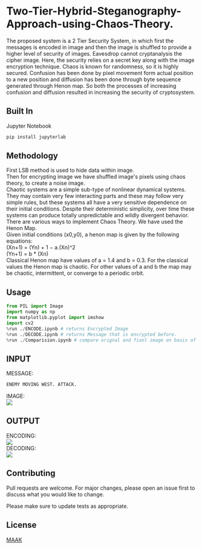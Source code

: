 # Two-Tier-Hybrid-Steganography-Approach-using-Chaos-Theory.

The proposed system is a 2 Tier Security System, in which first the messages is encoded in image and then the image is shuffled to provide a higher level of security of images. Eavesdrop cannot cryptanalysis the cipher image. Here, the security relies on a secret key along with the image encryption technique. Chaos is known for randomness, so it is highly secured. Confusion has been done by pixel movement form actual position to a new position and diffusion has been done through byte sequence generated through Henon map. So both the processes of increasing confusion and diffusion resulted in increasing the security of cryptosystem.

## Built In 

Jupyter Notebook



```bash
pip install jupyterlab
```

## Methodology  
First LSB method is used to hide data within image.  
Then for encrypting image we have shuffled image's pixels using chaos theory, to create a noise image.  
Chaotic systems are a simple sub-type of nonlinear dynamical systems. They may contain very few interacting parts and these may follow very simple rules, but these systems all have a very sensitive dependence on their initial conditions. Despite their deterministic simplicity, over time these systems can produce totally unpredictable and wildly divergent behavior.  
There are various ways to implement Chaos Theory. We have used the Henon Map.  
Given initial conditions (x0,y0), a henon map is given by the following equations:  
(Xn+1) = (Yn) + 1 − a.(Xn)^2  
(Yn+1) = b * (Xn)  
Classical Henon map have values of a = 1.4 and b = 0.3. For the classical values the Henon map is chaotic. For other values of a and b the map may be chaotic, intermittent, or converge to a periodic orbit.
## Usage

```python
from PIL import Image
import numpy as np
from matplotlib.pyplot import imshow
import cv2
%run ./ENCODE.ipynb # returns Encrypted Image
%run ./DECODE.ipynb # returns Message that is encrypted before.
%run ./Comparision.ipynb # compare orignal and fianl image on basis of pixel intensity.

```
## INPUT

MESSAGE:

```bash
ENEMY MOVING WEST. ATTACK.
```
IMAGE:    
![](https://github.com/MayankShekhar-MrMaaK/Two-Tier-Hybrid-Steganography-Approach-using-Chaos-Theory./blob/master/exc.png)    

## OUTPUT

ENCODING:    
![](https://github.com/MayankShekhar-MrMaaK/Two-Tier-Hybrid-Steganography-Approach-using-Chaos-Theory./blob/master/crenc.png)  
DECODING:    
![](https://github.com/MayankShekhar-MrMaaK/Two-Tier-Hybrid-Steganography-Approach-using-Chaos-Theory./blob/master/b5.png)  


## Contributing
Pull requests are welcome. For major changes, please open an issue first to discuss what you would like to change.

Please make sure to update tests as appropriate.

## License
[MAAK](https://mrmaak.tech/)
